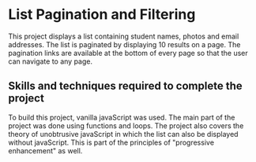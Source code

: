 # List Pagination and Filtering
This project displays a list containing student names, photos and email addresses. The list is paginated by displaying 10 results on a page. The pagination links are available at the bottom of every page so that the user can navigate to any page.

## Skills and techniques required to complete the project 
To build this project, vanilla javaScript was used. The main part of the project was done using functions and loops. The project also covers the theory of unobtrusive javaScript in which the list can also be displayed without javaScript. This is part of the principles of "progressive enhancement" as well.






